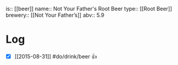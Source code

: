 is:: [[beer]]
name:: Not Your Father's Root Beer
type:: [[Root Beer]]
brewery:: [[Not Your Father’s]]
abv:: 5.9

# Log
- [x] [[2015-08-31]] #do/drink/beer 👍

